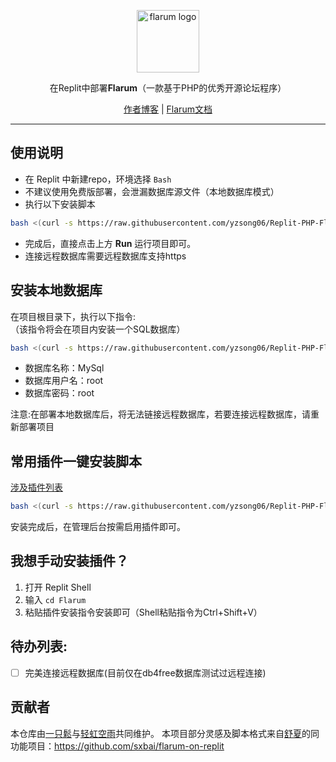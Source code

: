 <p align="center">
    <a href="https://flarum.org/" target="_blank" rel="noopener noreferrer">
        <img width="100" src="https://flarum.org/assets/img/logo.png" alt="flarum logo" />
    </a>
</p>
<p align="center">在Replit中部署<b>Flarum</b>（一款基于PHP的优秀开源论坛程序）</p>
<p align="center"><a href="https://www.takagi.icu">作者博客</a> | <a href="https://docs.flarum.org/zh/">Flarum文档</a></p>

------------------------------
## 使用说明
- 在 Replit 中新建repo，环境选择 `Bash`
- 不建议使用免费版部署，会泄漏数据库源文件（本地数据库模式）
- 执行以下安装脚本

```bash
bash <(curl -s https://raw.githubusercontent.com/yzsong06/Replit-PHP-Flarum/main/replit.sh)
```

- 完成后，直接点击上方 **Run** 运行项目即可。
- 连接远程数据库需要远程数据库支持https

## 安装本地数据库
在项目根目录下，执行以下指令:  
（该指令将会在项目内安装一个SQL数据库）  
```bash
bash <(curl -s https://raw.githubusercontent.com/yzsong06/Replit-PHP-Flarum/main/database.sh)
```
- 数据库名称：MySql
- 数据库用户名：root
- 数据库密码：root
  
注意:在部署本地数据库后，将无法链接远程数据库，若要连接远程数据库，请重新部署项目


## 常用插件一键安装脚本
[涉及插件列表](plugin.sh)

```bash
bash <(curl -s https://raw.githubusercontent.com/yzsong06/Replit-PHP-Flarum/main/plugin.sh)
```

安装完成后，在管理后台按需启用插件即可。

## 我想手动安装插件？
1. 打开 Replit Shell
2. 输入 `cd Flarum`
3. 粘贴插件安装指令安装即可（Shell粘贴指令为Ctrl+Shift+V）

## 待办列表:
- [ ] 完美连接远程数据库(目前仅在db4free数据库测试过远程连接)

## 贡献者
本仓库由[一只鬆](https://github.com/yzsong06)与[轻虹空雨](https://github.com/mufeng086)共同维护。
本项目部分灵感及脚本格式来自[舒夏](https://github.com/sxbai)的同功能项目：https://github.com/sxbai/flarum-on-replit
